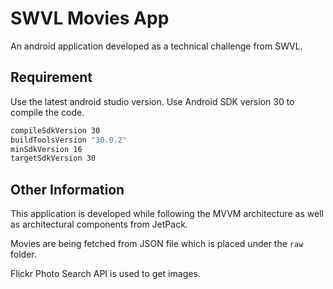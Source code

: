 # SWVL Movies App

An android application developed as a technical challenge from SWVL.

## Requirement

Use the latest android studio version. Use Android SDK version 30 to compile the code.

```bash
compileSdkVersion 30
buildToolsVersion "30.0.2"
minSdkVersion 16
targetSdkVersion 30
```

## Other Information

This application is developed while following the MVVM architecture as well as architectural components from JetPack.

Movies are being fetched from JSON file which is placed under the `raw` folder.

Flickr Photo Search API is used to get images.
